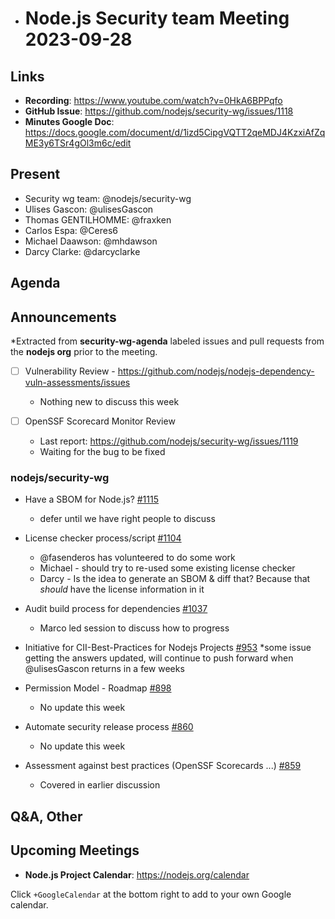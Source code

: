 * # Node.js  Security team Meeting 2023-09-28

## Links

* **Recording**:  https://www.youtube.com/watch?v=0HkA6BPPqfo
* **GitHub Issue**: https://github.com/nodejs/security-wg/issues/1118
* **Minutes Google Doc**: https://docs.google.com/document/d/1izd5CipgVQTT2qeMDJ4KzxiAfZqME3y6TSr4gOl3m6c/edit

## Present

* Security wg team: @nodejs/security-wg
* Ulises Gascon: @ulisesGascon
* Thomas GENTILHOMME: @fraxken
* Carlos Espa: @Ceres6
* Michael Daawson: @mhdawson
* Darcy Clarke: @darcyclarke


## Agenda

## Announcements

*Extracted from **security-wg-agenda** labeled issues and pull requests from the **nodejs org** prior to the meeting.

- [ ] Vulnerability Review - https://github.com/nodejs/nodejs-dependency-vuln-assessments/issues
  - Nothing new to discuss this week

- [ ] OpenSSF Scorecard Monitor Review
  * Last report: https://github.com/nodejs/security-wg/issues/1119
  * Waiting for the bug to be fixed

### nodejs/security-wg

* Have a SBOM for Node.js? [#1115](https://github.com/nodejs/security-wg/issues/1115)
  * defer until we have right people to discuss

* License checker process/script [#1104](https://github.com/nodejs/security-wg/issues/1104)
  * @fasenderos has volunteered to do some work
  * Michael - should try to re-used some existing license checker
  * Darcy - Is the idea to generate an SBOM & diff that? Because that _should_ have the license information in it

* Audit build process for dependencies [#1037](https://github.com/nodejs/security-wg/issues/1037)
  * Marco led session to discuss how to progress 

* Initiative for CII-Best-Practices for Nodejs Projects [#953](https://github.com/nodejs/security-wg/issues/953)
  *some issue getting the answers updated, will continue to push forward when  @ulisesGascon
   returns in a few weeks

* Permission Model - Roadmap [#898](https://github.com/nodejs/security-wg/issues/898)
  * No update this week

* Automate security release process [#860](https://github.com/nodejs/security-wg/issues/860)
  * No update this week

* Assessment against best practices (OpenSSF Scorecards ...) [#859](https://github.com/nodejs/security-wg/issues/859)
  * Covered in earlier discussion


## Q&A, Other

## Upcoming Meetings

* **Node.js Project Calendar**: <https://nodejs.org/calendar>

Click `+GoogleCalendar` at the bottom right to add to your own Google calendar.

